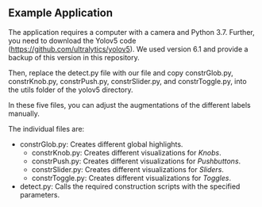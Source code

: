 ## Example Application
The application requires a computer with a camera and Python 3.7. Further, you need to download the Yolov5 code (https://github.com/ultralytics/yolov5). We used version 6.1 and provide a backup of this version in this repository.

Then, replace the detect.py file with our file and copy constrGlob.py, constrKnob.py, constrPush.py, constrSlider.py, and constrToggle.py, into the utils folder of the yolov5 directory. 

In these five files, you can adjust the augmentations of the different labels manually. 

The individual files are:
  - constrGlob.py: Creates different global highlights.
    - constrKnob.py: Creates different visualizations for *Knobs*.
    - constrPush.py: Creates different visualizations for *Pushbuttons*.
    - constrSlider.py: Creates different visualizations for *Sliders*.
    - constrToggle.py: Creates different visualizations for *Toggles*. 
  - detect.py: Calls the required construction scripts with the specified parameters.
